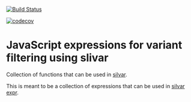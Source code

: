 [![Build Status](https://api.travis-ci.com/genomics-geek/ngs-filters.svg?branch=master)](https://travis-ci.com/genomics-geek/ngs-filters)

[![codecov](https://codecov.io/gh/genomics-geek/ngs-filters/branch/master/graph/badge.svg)](https://codecov.io/gh/genomics-geek/ngs-filters)

# JavaScript expressions for variant filtering using slivar

Collection of functions that can be used in [silvar](https://github.com/brentp/slivar).

This is meant to be a collection of expressions that can be used in [silvar expr](https://github.com/brentp/slivar#expr).
